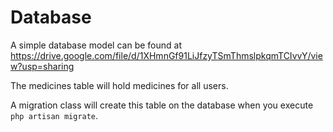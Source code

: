 Database
========

A simple database model can be found at https://drive.google.com/file/d/1XHmnGf91LiJfzyTSmThmslpkqmTCIvvY/view?usp=sharing

The medicines table will hold medicines for all users.

A migration class will create this table on the database when you execute `php artisan migrate`.


